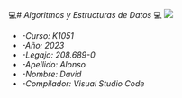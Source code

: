 💻# <em> Algoritmos y Estructuras de Datos </em>💻
![](https://user-images.githubusercontent.com/113206652/234989329-9a424e84-cfe3-47e1-a1aa-9f9d9517e28b.jpg)
* <em> -Curso: K1051 </em>
* <em> -Año: 2023 </em>
* <em> -Legajo: 208.689-0 </em>
* <em> -Apellido: Alonso </em>
* <em> -Nombre: David </em>
* <em> -Compilador: Visual Studio Code </em>

